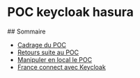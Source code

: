 # POC keycloak hasura

## Sommaire

- [Cadrage du POC](docs/poc.md)
- [Retours suite au POC](docs/feedback.md)
- [Manipuler en local le POC](docs/dev.md)
- [France connect avec Keycloak](docs/france-connect.md)
